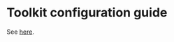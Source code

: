 # Toolkit configuration guide

See [here](https://github.com/usnistgov/iheos-toolkit2/wiki/Configuring-Toolkit).
